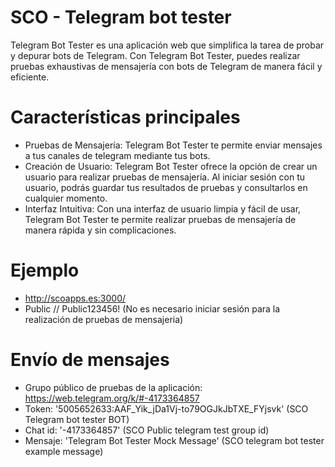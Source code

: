 # SCO - Telegram bot tester

Telegram Bot Tester es una aplicación web que simplifica la tarea de probar y depurar bots de Telegram. 
Con Telegram Bot Tester, puedes realizar pruebas exhaustivas de mensajería con bots de Telegram de manera fácil y eficiente.

# Características principales

- Pruebas de Mensajería: Telegram Bot Tester te permite enviar mensajes a tus canales de telegram mediante tus bots.
- Creación de Usuario: Telegram Bot Tester ofrece la opción de crear un usuario para realizar pruebas de mensajería. Al iniciar sesión con tu usuario, podrás guardar tus resultados de pruebas y consultarlos en cualquier momento.
- Interfaz Intuitiva: Con una interfaz de usuario limpia y fácil de usar, Telegram Bot Tester te permite realizar pruebas de mensajería de manera rápida y sin complicaciones.

# Ejemplo
- http://scoapps.es:3000/
- Public // Public123456! (No es necesario iniciar sesión para la realización de pruebas de mensajeria)

# Envío de mensajes
- Grupo público de pruebas de la aplicación: https://web.telegram.org/k/#-4173364857
- Token: '5005652633:AAF_Yik_jDa1Vj-to79OGJkJbTXE_FYjsvk' (SCO Telegram bot tester BOT)
- Chat id: '-4173364857' (SCO Public telegram test group id)
- Mensaje: 'Telegram Bot Tester Mock Message' (SCO telegram bot tester example message)